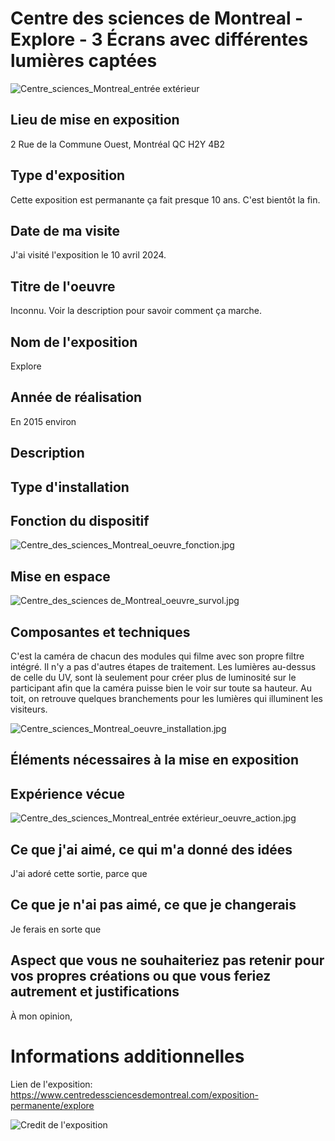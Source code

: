 # Centre des sciences de Montreal - Explore - 3 Écrans avec différentes lumières captées
![Centre_sciences_Montreal_entrée extérieur](Medias/Centre_sciences_Montreal_entrée_extérieur.jpg)


## Lieu de mise en exposition
2 Rue de la Commune Ouest, Montréal QC H2Y 4B2 


## Type d'exposition
Cette exposition est permanante ça fait presque 10 ans. C'est bientôt la fin.


## Date de ma visite
J'ai visité l'exposition le 10 avril 2024.


## Titre de l'oeuvre
Inconnu. Voir la description pour savoir comment ça marche. 


## Nom de l'exposition
Explore


## Année de réalisation
En 2015 environ


## Description




## Type d'installation 




## Fonction du dispositif
![Centre_des_sciences_Montreal_oeuvre_fonction.jpg](Medias/Centre_des_sciences_Montreal_oeuvre_fonction.jpg)


## Mise en espace 

![Centre_des_sciences de_Montreal_oeuvre_survol.jpg](Medias/Centre_des_sciences_Montreal_oeuvre_survol.jpg)


## Composantes et techniques 
C'est la caméra de chacun des modules qui filme avec son propre filtre intégré. Il n'y a pas d'autres étapes de traitement. Les lumières au-dessus de celle du UV, sont là seulement pour créer plus de luminosité sur le participant afin que la caméra puisse bien le voir sur toute sa hauteur. Au toit, on retrouve quelques branchements pour les lumières qui illuminent les visiteurs.

![Centre_sciences_Montreal_oeuvre_installation.jpg](Medias/Centre_sciences_Montreal_oeuvre_installation.jpg)

## Éléments nécessaires à la mise en exposition 



## Expérience vécue
![Centre_des_sciences_Montreal_entrée extérieur_oeuvre_action.jpg](Medias/Centre_des_sciences_Montreal_entrée_extérieur_oeuvre_action.jpg)


## Ce que j'ai aimé, ce qui m'a donné des idées
J'ai adoré cette sortie, parce que 

## Ce que je n'ai pas aimé, ce que je changerais
Je ferais en sorte que 

## Aspect que vous ne souhaiteriez pas retenir pour vos propres créations ou que vous feriez autrement et justifications
À mon opinion, 


# Informations additionnelles


Lien de l'exposition: https://www.centredessciencesdemontreal.com/exposition-permanente/explore

![Credit de l'exposition](Medias/Centre_sciences_Montreal_crédit_Explore.jpg)



